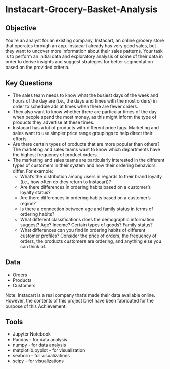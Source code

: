 # Instacart-Grocery-Basket-Analysis

## Objective
You’re an analyst for an existing company, Instacart, an online grocery store that operates through an app. Instacart already has very good sales, but they want to uncover more
information about their sales patterns. Your task is to perform an initial data and exploratory analysis of some of their data in order to derive insights and suggest strategies for better segmentation based on the provided criteria.

## Key Questions
- The sales team needs to know what the busiest days of the week and hours of the day
are (i.e., the days and times with the most orders) in order to schedule ads at times
when there are fewer orders.
- They also want to know whether there are particular times of the day when people spend
the most money, as this might inform the type of products they advertise at these times.
- Instacart has a lot of products with different price tags. Marketing and sales want to use
simpler price range groupings to help direct their efforts.
- Are there certain types of products that are more popular than others? The marketing
and sales teams want to know which departments have the highest frequency of product
orders.
- The marketing and sales teams are particularly interested in the different types of
customers in their system and how their ordering behaviors differ. For example:
  - What’s the distribution among users in regards to their brand loyalty (i.e., how
often do they return to Instacart)?
  - Are there differences in ordering habits based on a customer’s loyalty status?
  - Are there differences in ordering habits based on a customer’s region?
  - Is there a connection between age and family status in terms of ordering habits?
  - What different classifications does the demographic information suggest? Age? Income? Certain types of goods? Family status?
  - What differences can you find in ordering habits of different customer profiles? Consider the price of orders, the frequency of orders, the products customers are
ordering, and anything else you can think of.

## Data
- Orders
- Products
- Customers

Note: Instacart is a real company that’s made their data available online. However, the contents of this project brief
have been fabricated for the purpose of this Achievement.


## Tools
- Jupyter Notebook
- Pandas - for data analysis
- numpy - for data analysis
- matplotlib.pyplot - for visualization
- seaborn - for visualizations
- scipy - for visualizations
